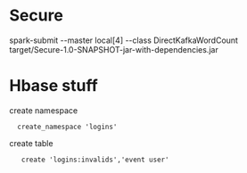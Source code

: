 # Secure


spark-submit --master local[4]  --class DirectKafkaWordCount  target/Secure-1.0-SNAPSHOT-jar-with-dependencies.jar

# Hbase stuff

create namespace

      create_namespace 'logins'

create table
      
       create 'logins:invalids','event user'
